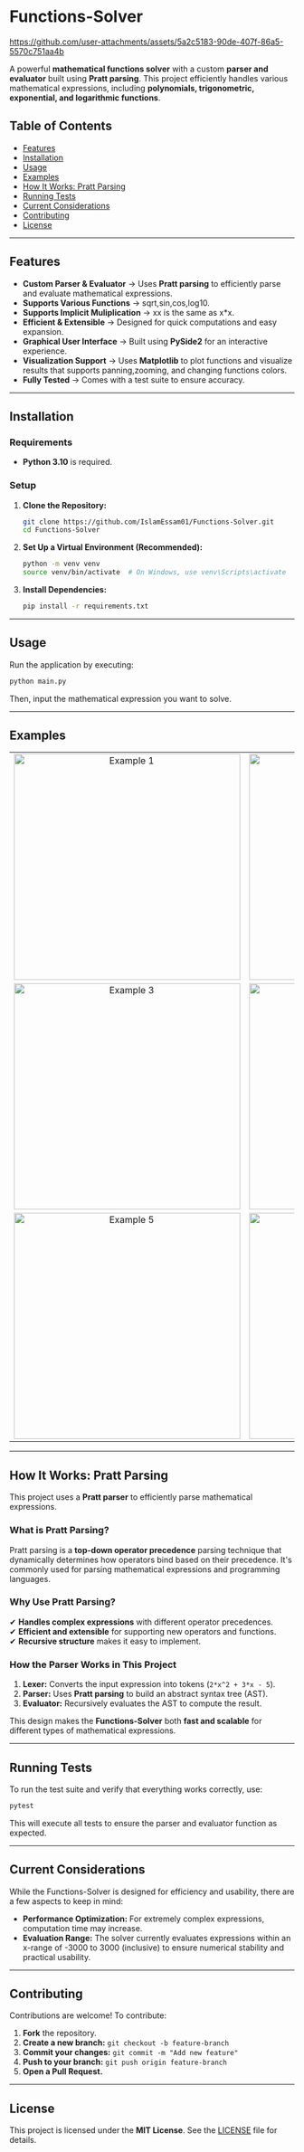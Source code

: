# Functions-Solver

https://github.com/user-attachments/assets/5a2c5183-90de-407f-86a5-5570c751aa4b

A powerful **mathematical functions solver** with a custom **parser and evaluator** built using **Pratt parsing**. This project efficiently handles various mathematical expressions, including **polynomials, trigonometric, exponential, and logarithmic functions**.

## Table of Contents
- [Features](#features)
- [Installation](#installation)
- [Usage](#usage)
- [Examples](#examples)
- [How It Works: Pratt Parsing](#how-it-works-pratt-parsing)
- [Running Tests](#running-tests)
- [Current Considerations](#current-considerations)
- [Contributing](#contributing)
- [License](#license)

---

## **Features**

- **Custom Parser & Evaluator** → Uses **Pratt parsing** to efficiently parse and evaluate mathematical expressions.  
- **Supports Various Functions** → sqrt,sin,cos,log10.  
- **Supports Implicit Muliplication** → xx is the same as x*x.  
- **Efficient & Extensible** → Designed for quick computations and easy expansion.  
- **Graphical User Interface** → Built using **PySide2** for an interactive experience.  
- **Visualization Support** → Uses **Matplotlib** to plot functions and visualize results that supports panning,zooming, and changing functions colors.  
- **Fully Tested** → Comes with a test suite to ensure accuracy.  

---

## **Installation**

### **Requirements**
- **Python 3.10** is required.

### **Setup**

1. **Clone the Repository:**
   ```bash
   git clone https://github.com/IslamEssam01/Functions-Solver.git
   cd Functions-Solver
   ```

2. **Set Up a Virtual Environment (Recommended):**
   ```bash
   python -m venv venv  
   source venv/bin/activate  # On Windows, use venv\Scripts\activate  
   ```

3. **Install Dependencies:**
   ```bash
   pip install -r requirements.txt
   ```

---

## **Usage**

Run the application by executing:
```bash
python main.py
```
Then, input the mathematical expression you want to solve.

---

## **Examples**
<div align="center"> 
   <table> 
      <tr> 
         <td align="center"> <img src="https://github.com/user-attachments/assets/4fcd1503-2502-402a-a191-515e8d23586e" alt="Example 1" width="400"/> </td> 
         <td align="center"> <img src="https://github.com/user-attachments/assets/f2869624-1617-4ea8-85dc-01dda0201645" alt="Example 2" width="400"/> </td> 
      </tr> 
      <tr>
         <td align="center"> <img src="https://github.com/user-attachments/assets/6c427e3e-ef14-427d-be99-63ee3c5638b1" alt="Example 3" width="400"/></td>  
         <td align="center"> <img src="https://github.com/user-attachments/assets/fe32b46a-ddb5-46d4-b66f-4bf9c72c7910" alt="Example 4" width="400"/>  </td>        </tr> 
      <tr>
         <td align="center"> <img src="https://github.com/user-attachments/assets/b1151427-0b21-4eaf-9546-3071cc6fe366" alt="Example 5" width="400"/></td>  
         <td align="center"> <img src="https://github.com/user-attachments/assets/971fb5c6-543b-4f5e-a6a7-bdd3c4715160" alt="Example 6" width="400"/>  </td>        </tr> 
   </table> 
</div>

---

## **How It Works: Pratt Parsing**

This project uses a **Pratt parser** to efficiently parse mathematical expressions.

### **What is Pratt Parsing?**
Pratt parsing is a **top-down operator precedence** parsing technique that dynamically determines how operators bind based on their precedence. It's commonly used for parsing mathematical expressions and programming languages.

### **Why Use Pratt Parsing?**
✔ **Handles complex expressions** with different operator precedences.  
✔ **Efficient and extensible** for supporting new operators and functions.  
✔ **Recursive structure** makes it easy to implement.  

### **How the Parser Works in This Project**
1. **Lexer:** Converts the input expression into tokens (`2*x^2 + 3*x - 5`).  
2. **Parser:** Uses **Pratt parsing** to build an abstract syntax tree (AST).  
3. **Evaluator:** Recursively evaluates the AST to compute the result.  

This design makes the **Functions-Solver** both **fast and scalable** for different types of mathematical expressions.

---

## **Running Tests**

To run the test suite and verify that everything works correctly, use:
```bash
pytest
```
This will execute all tests to ensure the parser and evaluator function as expected.

---

## **Current Considerations**

While the Functions-Solver is designed for efficiency and usability, there are a few aspects to keep in mind:  

- **Performance Optimization:** For extremely complex expressions, computation time may increase.
- **Evaluation Range:** The solver currently evaluates expressions within an x-range of -3000 to 3000 (inclusive) to ensure numerical stability and practical usability.

---

## **Contributing**

Contributions are welcome! To contribute:
1. **Fork** the repository.
2. **Create a new branch:** `git checkout -b feature-branch`
3. **Commit your changes:** `git commit -m "Add new feature"`
4. **Push to your branch:** `git push origin feature-branch`
5. **Open a Pull Request.**

---

## **License**

This project is licensed under the **MIT License**. See the [LICENSE](LICENSE) file for details.

